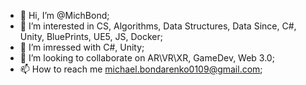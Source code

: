 - 👋 Hi, I’m @MichBond;
- 👀 I’m interested in CS, Algorithms, Data Structures, Data Since, C#, Unity, BluePrints, UE5, JS, Docker;
- 🌱 I’m imressed with C#, Unity;
- 💞️ I’m looking to collaborate on AR\VR\XR, GameDev, Web 3.0;
- 📫 How to reach me michael.bondarenko0109@gmail.com;

<!---
MichBond/MichBond is a ✨ special ✨ repository because its `README.md` (this file) appears on your GitHub profile.
You can click the Preview link to take a look at your changes.
--->
